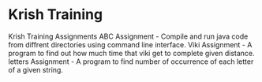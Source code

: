 # Krish Training
 Krish Training Assignments
ABC Assignment - Compile and run java code from diffrent directories using command line interface.
Viki Assignment - A program to find out how much time that viki get to complete given distance.
letters Assignment - A program to find number of occurrence of each letter of a given string.
